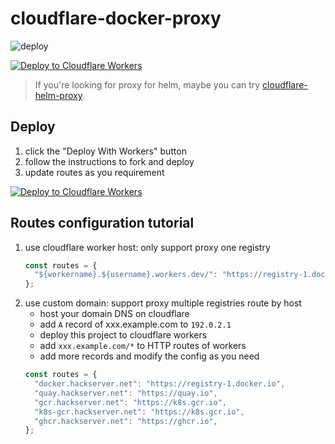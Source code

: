 # cloudflare-docker-proxy

![deploy](https://github.com/x-xx-xxx-xxxx/cloudflare-docker-proxy/actions/workflows/deploy.yaml/badge.svg)

[![Deploy to Cloudflare Workers](https://deploy.workers.cloudflare.com/button)](https://deploy.workers.cloudflare.com/?url=https://github.com/x-xx-xxx-xxxx/cloudflare-docker-proxy)

> If you're looking for proxy for helm, maybe you can try [cloudflare-helm-proxy](https://github.com/x-xx-xxx-xxxx/cloudflare-helm-proxy).

## Deploy

1. click the "Deploy With Workers" button
2. follow the instructions to fork and deploy
3. update routes as you requirement

[![Deploy to Cloudflare Workers](https://deploy.workers.cloudflare.com/button)](https://deploy.workers.cloudflare.com/?url=https://github.com/x-xx-xxx-xxxx/cloudflare-docker-proxy)

## Routes configuration tutorial

1. use cloudflare worker host: only support proxy one registry
   ```javascript
   const routes = {
     "${workername}.${username}.workers.dev/": "https://registry-1.docker.io",
   };
   ```
2. use custom domain: support proxy multiple registries route by host
   - host your domain DNS on cloudflare
   - add `A` record of xxx.example.com to `192.0.2.1`
   - deploy this project to cloudflare workers
   - add `xxx.example.com/*` to HTTP routes of workers
   - add more records and modify the config as you need
   ```javascript
   const routes = {
     "docker.hackserver.net": "https://registry-1.docker.io",
     "quay.hackserver.net": "https://quay.io",
     "gcr.hackserver.net": "https://k8s.gcr.io",
     "k8s-gcr.hackserver.net": "https://k8s.gcr.io",
     "ghcr.hackserver.net": "https://ghcr.io",
   };
   ```

